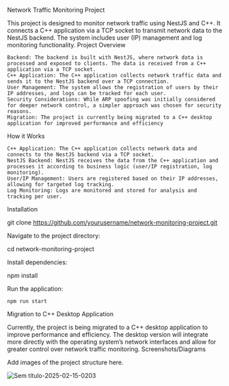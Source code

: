 Network Traffic Monitoring Project

This project is designed to monitor network traffic using NestJS and C++. It connects a C++ application via a TCP socket to transmit network data to the NestJS backend. The system includes user (IP) management and log monitoring functionality.
Project Overview

    Backend: The backend is built with NestJS, where network data is processed and exposed to clients. The data is received from a C++ application via a TCP socket.
    C++ Application: The C++ application collects network traffic data and sends it to the NestJS backend over a TCP connection.
    User Management: The system allows the registration of users by their IP addresses, and logs can be tracked for each user.
    Security Considerations: While ARP spoofing was initially considered for deeper network control, a simpler approach was chosen for security reasons.
    Migration: The project is currently being migrated to a C++ desktop application for improved performance and efficiency 

How it Works

    C++ Application: The C++ application collects network data and connects to the NestJS backend via a TCP socket.
    NestJS Backend: NestJS receives the data from the C++ application and processes it according to business logic (user/IP registration, log monitoring).
    User/IP Management: Users are registered based on their IP addresses, allowing for targeted log tracking.
    Log Monitoring: Logs are monitored and stored for analysis and tracking per user.

Installation


git clone https://github.com/yourusername/network-monitoring-project.git

Navigate to the project directory:

cd network-monitoring-project

Install dependencies:

npm install

Run the application:

    npm run start

Migration to C++ Desktop Application

Currently, the project is being migrated to a C++ desktop application to improve performance and efficiency. The desktop version will integrate more directly with the operating system’s network interfaces and allow for greater control over network traffic monitoring.
Screenshots/Diagrams

Add images of the project structure here.

![Sem título-2025-02-15-0203](https://github.com/user-attachments/assets/8756af35-dbb3-4698-95db-57e385f48534)

